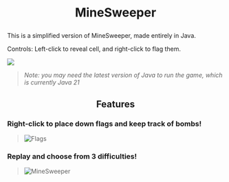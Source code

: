 # <p align="center">MineSweeper</p>
This is a simplified version of MineSweeper, made entirely in Java.

Controls: Left-click to reveal cell, and right-click to flag them.

<a href = "https://github.com/Omar-B-Maldonado/MineSweeper/releases/download/v1.0.0/MineSweeper.jar">
<img src="https://custom-icon-badges.demolab.com/badge/-Download-F25278?style=for-the-badge&logo=download&logoColor=white"/>
</a>

> *Note: you may need the latest version of Java to run the game, which is currently Java 21*

## <p align="center">Features</p>
### Right-click to place down flags and keep track of bombs!
> ![Flags](https://github.com/user-attachments/assets/763a26e1-13d8-4f94-9eae-4f97fb96c6c4)

### Replay and choose from 3 difficulties!
> ![MineSweeper](https://github.com/user-attachments/assets/9e8296a5-31ff-4375-af9f-cfd9fc0c56a6)
